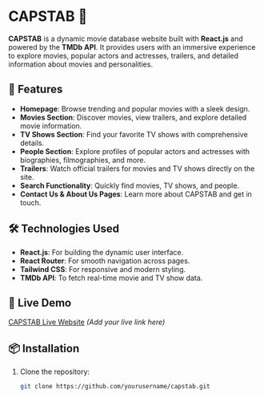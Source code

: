# CAPSTAB 🎥

**CAPSTAB** is a dynamic movie database website built with **React.js** and powered by the **TMDb API**. It provides users with an immersive experience to explore movies, popular actors and actresses, trailers, and detailed information about movies and personalities.

## 🚀 Features

- **Homepage**: Browse trending and popular movies with a sleek design.
- **Movies Section**: Discover movies, view trailers, and explore detailed movie information.
- **TV Shows Section**: Find your favorite TV shows with comprehensive details.
- **People Section**: Explore profiles of popular actors and actresses with biographies, filmographies, and more.
- **Trailers**: Watch official trailers for movies and TV shows directly on the site.
- **Search Functionality**: Quickly find movies, TV shows, and people.
- **Contact Us & About Us Pages**: Learn more about CAPSTAB and get in touch.

## 🛠️ Technologies Used

- **React.js**: For building the dynamic user interface.
- **React Router**: For smooth navigation across pages.
- **Tailwind CSS**: For responsive and modern styling.
- **TMDb API**: To fetch real-time movie and TV show data.

## 🌟 Live Demo

[CAPSTAB Live Website](#) *(Add your live link here)*

## 📦 Installation

1. Clone the repository:
   ```bash
   git clone https://github.com/yourusername/capstab.git
